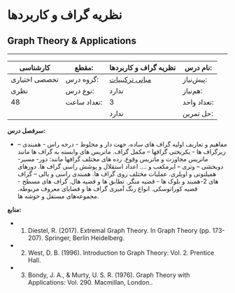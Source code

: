 # نظریه گراف و کاربردها
## Graph Theory & Applications
_______________________________________________________________________________
| کارشناسی      | مقطع:       | نظریه گراف و کاربردها                                                         | نام درس:    |
| ------------- | ----------- | ----------------------------------------------------------------------------- | ----------- |
| تخصصی اختیاری | گروه درس:   | [مبانی ترکیبیات](../docs/curriculum/mandatory/Foundation-of-Combinatorics.md) | پیش‌نیاز:   |
| نظری          | نوع درس:    | ندارد                                                                         | هم‌نیاز:    |
| 48            | تعداد ساعت: | 3                                                                             | تعداد واحد: |
|               |             |  ندارد                                                                        | حل تمرین:   |

**سرفصل درس:**


- مفاهیم و تعاریف اولیه گراف های ساده، جهت دار و مخلوط - درجه راس - همبندی – زیرگراف ها - یکریختی گرافها – مکمل گراف. ماتریس های وابسته به گراف ها مانند ماتریس مجاورت و ماتریس وقوع. رده های مختلف گرافها مانند: دور- مسیر- دوبخشی – وتری – ابرمکعب و …. اعداد استقلال و پوشش راسی گراف ها. دورهای همیلتونی و اویلری. عملیات مختلف روی گراف ها. همبندی راسی و یالی – گراف های 2-همبند و بلوک ها - قضیه منگر. تطابق ها و قضیه هال. گراف های مسطح - قضیه کوراتوسکی. انواع رنگ آمیزی گراف ها و قضایای معروف مربوطه. مجموعه‌های مستقل و خوشه ها.


**منابع:**


- 1. Diestel, R. (2017). Extremal Graph Theory. In Graph Theory (pp. 173-207). Springer, Berlin Heidelberg.

- 2. West, D. B. (1996). Introduction to Graph Theory: Vol. 2. Prentice Hall.

- 3. Bondy, J. A., & Murty, U. S. R. (1976). Graph Theory with Applications: Vol. 290. Macmillan, London..
